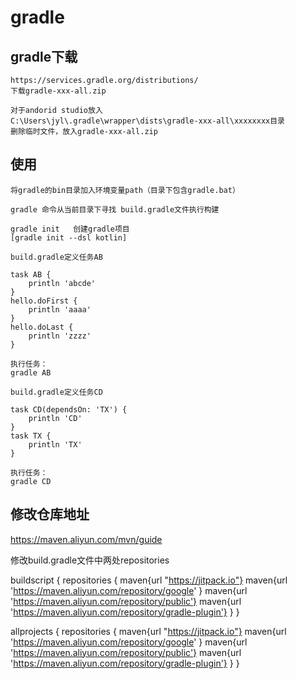 # gradle

## gradle下载
```
https://services.gradle.org/distributions/
下载gradle-xxx-all.zip

对于andorid studio放入
C:\Users\jyl\.gradle\wrapper\dists\gradle-xxx-all\xxxxxxxx目录
删除临时文件，放入gradle-xxx-all.zip
```

## 使用

```
将gradle的bin目录加入环境变量path（目录下包含gradle.bat）

gradle 命令从当前目录下寻找 build.gradle文件执行构建

gradle init   创建gradle项目
[gradle init --dsl kotlin]
```


```
build.gradle定义任务AB

task AB {
    println 'abcde'
}
hello.doFirst {
    println 'aaaa'
}
hello.doLast {
    println 'zzzz'
}

执行任务：
gradle AB
```

```
build.gradle定义任务CD

task CD(dependsOn: 'TX') {
    println 'CD'
}
task TX {
    println 'TX'
}

执行任务：
gradle CD
```


## 修改仓库地址
https://maven.aliyun.com/mvn/guide


修改build.gradle文件中两处repositories 

buildscript {
    repositories {
        maven{url "https://jitpack.io"}
        maven{url 'https://maven.aliyun.com/repository/google' }
        maven{url 'https://maven.aliyun.com/repository/public'}
        maven{url 'https://maven.aliyun.com/repository/gradle-plugin'}
    }
}

allprojects {
    repositories {
        maven{url "https://jitpack.io"}
        maven{url 'https://maven.aliyun.com/repository/google' }
        maven{url 'https://maven.aliyun.com/repository/public'}
        maven{url 'https://maven.aliyun.com/repository/gradle-plugin'}
    }
}